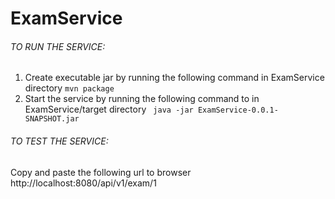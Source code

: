# ExamService

###### TO RUN THE SERVICE:

1.  Create executable jar by running the following command in ExamService directory
`mvn package`
1. Start the service by running the following command to in ExamService/target directory
` java -jar ExamService-0.0.1-SNAPSHOT.jar`

###### TO TEST THE SERVICE:
Copy and paste the following url to browser 
http://localhost:8080/api/v1/exam/1
